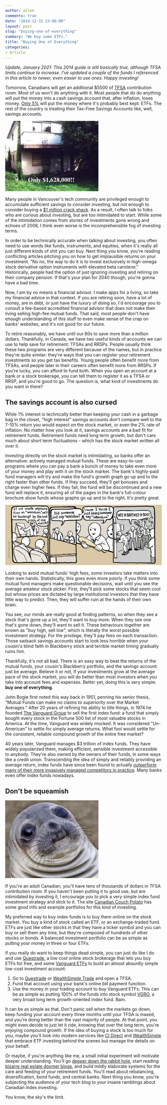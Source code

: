 ```yaml
---
author: allen
comments: true
date: "2014-12-31 23:00:00"
layout: post
slug: "buying-one-of-everything"
summary: "We buy some ETFs."
title: "Buying One of Everything"
categories:
- Article
---
```


*Update, January 2021: This 2014 guide is still basically true, although TFSA limits continue to increase. I've updated a couple of the funds I referenced in this article to newer, even easier to use ones. Happy investing!*

Tomorrow, Canadians will get an additional $5500 of [TFSA](http://en.wikipedia.org/wiki/Tax-Free_Savings_Account) contribution room. Most of us won't do anything with it. Most people that do do anything will put the money into a cash savings account that, after inflation, loses money. [Only 5%](http://newsroom.bmo.com/press-releases/bmo-annual-tfsa-report-tfsa-adoption-among-canadi-tsx-bmo-201312190918655001) will put the money where it's probably best kept: ETFs. The rest of the country is treating their Tax-Free Savings Accounts like, well, savings accounts.

<img src='/images/2014/mansion.jpg' width='300'>

Many people in Vancouver's tech community are privileged enough to accumulate sufficient savings to consider investing, but not enough to consider buying a [$1 million crack shack](http://www.crackshackormansion.com/). As a result, I often talk to folks who are curious about investing, but are too intimidated to start. While some of the intimidation comes from stories of investments gone wrong and echoes of 2008, I think even worse is the incomprehensible fog of investing terms.

In order to be technically accurate when talking about investing, you often need to use words like funds, instruments, and equities, when it's really all just different kinds of shit you can buy. Next thing you know, you're reading conflicting articles pitching you on how to get implausible returns on your investment. "No no, the way to do it is to invest exclusively in high-omega stock derivative option instruments with elevated beta carotene." Historically, people had the option of just ignoring investing and retiring on their company pension. If that's your plan for 2040 though, you're gonna have a bad time.

Now, I am by no means a financial advisor. I make apps for a living, so take my financial advice in that context. If you are retiring soon, have a lot of money, are in debt, or just have the luxury of doing so, I'd encourage you to consult a fee-based accredited financial advisor that does not make their living selling high-fee mutual funds. That said, most people don't have enough understanding of this stuff to even make sense of the crap on banks' websites, and it's not good for our future.

To retire reasonably, we have until our 60s to save more than a million dollars. Thankfully, in Canada, we have two useful kinds of accounts we can use to help save for retirement: TFSAs and RRSPs. People usually think these two programs are very different because of the names, but in practice they're quite similar: they're ways that you can register your retirement investments so you get tax benefits. Young people often benefit more from TFSAs, and people later in their careers often benefit more from RRSPs. If you're lucky, you can afford to fund both. When you open an account at a bank or a stock brokerage, you can tell them to register it as a TFSA or RRSP, and you're good to go. The question is, what kind of investments do you want in there?

## The savings account is also cursed

While 1% interest is technically better than keeping your cash in a garbage bag in the closet, "high interest" savings accounts don't compare well to the 7-10% return you would expect on the stock market, or even the 2% rate of inflation. No matter how you look at it, savings accounts are a bad fit for retirement funds. Retirement funds need long term growth, but don't care much about short term fluctuations - which has the stock market written all over it.

Investing directly on the stock market is intimidating, so banks offer an alternative: actively managed mutual funds. These are easy-to-use programs where you can pay a bank a bunch of money to take even more of your money and play with it on the stock market. The bank's highly-paid fund managers will try and make the fund's growth graph go up and to the right faster than other funds. If they succeed, they'll get bonuses and charge even higher fees. If they fail, the fund will be discontinued and a new fund will replace it, ensuring all of the pages in the bank's full-colour brochure show funds whose graphs go up and to the right. It's pretty great.

<a href='http://www.pbfcomics.com/71/'><img src='/images/2014/weeaboo.jpg'></a>

Looking to avoid mutual funds' high fees, some investors take matters into their own hands.  Statistically, this goes even more poorly. If you think some mutual fund managers make questionable decisions, wait until you see the average amateur stock picker. First, they'll pick some stocks that seem cool but whose prices are dictated by large institutional investors that they have little way to predict. Then, they will suffer ruin at the hands of their own brain.

You see, our minds are really good at finding patterns, so when they see a stock that's gone up a lot, they'll want to buy more. When they see one that's gone down, they'll want to sell it. These behaviours together are known as "buy high, sell low", which is literally the worst possible investment strategy. For the privilege, they'll pay fees on each transaction. Those sadsack savings accounts start to look less horrible when your cousin's blind faith in Blackberry stock and terrible market timing gradually ruins him.

Thankfully, it's not all bad. There is an easy way to beat the returns of the mutual funds, your cousin's Blackberry portfolio, and the savings account: just be average. Believe it or not, if your investments grow at the average pace of the stock market, you will do better than most investors when you take into account fees and expenses. Better yet, doing this is very simple: **buy one of everything**.

John Bogle first noted this way back in 1951, penning his senior thesis, "Mutual Funds can make no claims to superiority over the Market Averages." After 20 years of refining his ability to title things, in 1974 he founded [The Vanguard Group](http://en.wikipedia.org/wiki/The_Vanguard_Group) to sell the first index fund: a fund that simply bought every stock in the Fortune 500 list of most valuable stocks in America. At the time, Vanguard was widely mocked. It was considered "Un-American" to settle for simply average returns. What fool would settle for the consistent, reliable compound growth of the entire free market?

40 years later, Vanguard manages $3 trillion of index funds. They have  widely popularized them, making efficient, sensible investment accessible to anybody. They're also owned by the owners of their funds, in some ways like a credit union. Transcending the idea of simply and reliably providing an average return, index funds have since been found to actually [outperform many of their more invasively managed competitors in practice](http://www.etf.com/sections/index-investor-corner/20951-swedroe-indexing-no-average-experience.html). Many banks even offer index funds nowadays.

## Don't be squeamish

<img src='/images/2014/squeam.jpg' width='300'>

If you're an adult Canadian, you'll have tens of thousands of dollars in TFSA contribution room. If you haven't been putting it to good use, but are intimidated by investing it, I encourage you to pick a very simple index fund investment strategy and stick to it. The site [Canadian Couch Potato](http://canadiancouchpotato.com/couch-potato-faq/) has some good info and example portfolios for this kind of investing.

My preferred way to buy index funds is to buy them online on the stock market. You buy a kind of stock called an ETF, or an exchange-traded fund. ETFs are just like other stocks in that they have a ticker symbol and you can buy or sell them any time, but they're composed of hundreds of other stocks or bonds. A balanced investment portfolio can be as simple as putting your money in three or four ETFs.

If you really do want to keep things dead simple, you can just do like I do and use [Questrade](http://questrade.com), a low cost online stock brokerage that lets you buy ETFs for free, and some [Vanguard ETFs](https://www.vanguardcanada.ca/individual/etfs/etfs.htm) to build an almost absurdly simple low-cost investment account:

1. Go to [Questrade](https://www.questrade.com/) or [WealthSimple Trade](https://www.wealthsimple.com/en-ca/product/trade) and open a TFSA.
2. Fund that account using your bank's online bill payment function.
3. Use the money in your trading account to buy Vanguard ETFs. This can be as simple as putting 100% of the funds into stock symbol [VGRO](https://www.vanguardcanada.ca/advisors/products/en/detail/etf/9579/balanced), a very broad long term growth-oriented index fund. Bam.

It can be as simple as that. Don't panic sell when the markets go down, keep funding your account every three months until your TFSA is maxed, and you're doing better than the vast majority of people. At that point, you might even decide to just let it ride, knowing that over the long term, you're enjoying compound growth. If the idea of buying a stock is too much for you, maybe you'll look into modern services like [CI Direct](https://www.wealthbar.com/) and [WealthSimple](https://www.wealthsimple.com/en-ca/) that embrace ETF investing behind the scenes but manage the details on your behalf.

Or maybe, if you're anything like me, a small initial experiment will motivate deeper understanding. You'll go [deeper down the rabbit hole](http://canadiancouchpotato.com/couch-potato-faq/), start reading [bizarre real estate doomer blogs](http://www.greaterfool.ca/), and build mildly elaborate systems for the care and feeding of your retirement funds. You'll read about rebalancing, diversification, bond funds, and central banks. Next thing you know, you're subjecting the audience of your tech blog to your insane ramblings about Canadian index investing.

You know, the sky's the limit.
